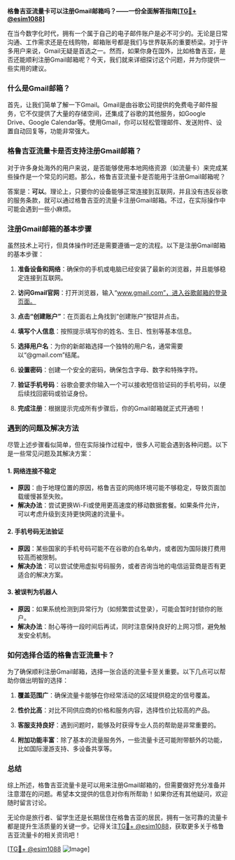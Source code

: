**格鲁吉亚流量卡可以注册Gmail邮箱吗？——一份全面解答指南[[TG💪+ @esim1088](https://t.me/s/esim1088)]**

在当今数字化时代，拥有一个属于自己的电子邮件账户是必不可少的。无论是日常沟通、工作需求还是在线购物，邮箱账号都是我们与世界联系的重要桥梁。对于许多用户来说，Gmail无疑是首选之一。然而，如果你身在国外，比如格鲁吉亚，是否还能顺利注册Gmail邮箱呢？今天，我们就来详细探讨这个问题，并为你提供一些实用的建议。

### 什么是Gmail邮箱？

首先，让我们简单了解一下Gmail。Gmail是由谷歌公司提供的免费电子邮件服务，它不仅提供了大量的存储空间，还集成了谷歌的其他服务，如Google Drive、Google Calendar等。使用Gmail，你可以轻松管理邮件、发送附件、设置自动回复等，功能非常强大。

### 格鲁吉亚流量卡是否支持注册Gmail邮箱？

对于许多身处海外的用户来说，是否能够使用本地网络资源（如流量卡）来完成某些操作是一个常见的问题。那么，格鲁吉亚流量卡是否能用于注册Gmail邮箱呢？

答案是：**可以**。理论上，只要你的设备能够正常连接到互联网，并且没有违反谷歌的服务条款，就可以通过格鲁吉亚的流量卡注册Gmail邮箱。不过，在实际操作中可能会遇到一些小麻烦。

### 注册Gmail邮箱的基本步骤

虽然技术上可行，但具体操作时还是需要遵循一定的流程。以下是注册Gmail邮箱的基本步骤：

1. **准备设备和网络**：确保你的手机或电脑已经安装了最新的浏览器，并且能够稳定连接到互联网。
   
2. **访问Gmail官网**：打开浏览器，输入“www.gmail.com”，进入谷歌邮箱的登录页面。

3. **点击“创建账户”**：在页面右上角找到“创建账户”按钮并点击。

4. **填写个人信息**：按照提示填写你的姓名、生日、性别等基本信息。

5. **选择用户名**：为你的新邮箱选择一个独特的用户名，通常需要以“@gmail.com”结尾。

6. **设置密码**：创建一个安全的密码，确保包含字母、数字和特殊字符。

7. **验证手机号码**：谷歌会要求你输入一个可以接收短信验证码的手机号码，以便后续找回密码或验证身份。

8. **完成注册**：根据提示完成所有步骤后，你的Gmail邮箱就正式开通啦！

### 遇到的问题及解决方法

尽管上述步骤看似简单，但在实际操作过程中，很多人可能会遇到各种问题。以下是一些常见问题及其解决方案：

#### 1. 网络连接不稳定
   - **原因**：由于地理位置的原因，格鲁吉亚的网络环境可能不够稳定，导致页面加载缓慢甚至失败。
   - **解决办法**：尝试更换Wi-Fi或使用更高速度的移动数据套餐。如果条件允许，可以考虑升级到支持更快网速的流量卡。

#### 2. 手机号码无法验证
   - **原因**：某些国家的手机号码可能不在谷歌的白名单内，或者因为国际拨打费用较高而被限制。
   - **解决办法**：可以尝试使用虚拟号码服务，或者咨询当地的电信运营商是否有更适合的解决方案。

#### 3. 被误判为机器人
   - **原因**：如果系统检测到异常行为（如频繁尝试登录），可能会暂时封锁你的账户。
   - **解决办法**：耐心等待一段时间后再试，同时注意保持良好的上网习惯，避免触发安全机制。

### 如何选择合适的格鲁吉亚流量卡？

为了确保顺利注册Gmail邮箱，选择一张合适的流量卡至关重要。以下几点可以帮助你做出明智的选择：

1. **覆盖范围广**：确保流量卡能够在你经常活动的区域提供稳定的信号覆盖。

2. **性价比高**：对比不同供应商的价格和服务内容，选择性价比较高的产品。

3. **客服支持良好**：遇到问题时，能够及时获得专业人员的帮助是非常重要的。

4. **附加功能丰富**：除了基本的流量服务外，一些流量卡还可能附带额外的功能，比如国际漫游支持、多设备共享等。

### 总结

综上所述，格鲁吉亚流量卡是可以用来注册Gmail邮箱的，但需要做好充分准备并注意潜在的问题。希望本文提供的信息对你有所帮助！如果你还有其他疑问，欢迎随时留言讨论。

无论你是旅行者、留学生还是长期居住在格鲁吉亚的居民，拥有一张可靠的流量卡都是提升生活质量的关键一步。记得关注[TG💪+ @esim1088](https://t.me/s/esim1088)，获取更多关于格鲁吉亚流量卡的相关资讯吧！

[[TG💪+ @esim1088](https://t.me/s/esim1088) ![Image](https://i.postimg.cc/4NQfJmqS/Snipaste-2025-05-13-00-14-12.png)]